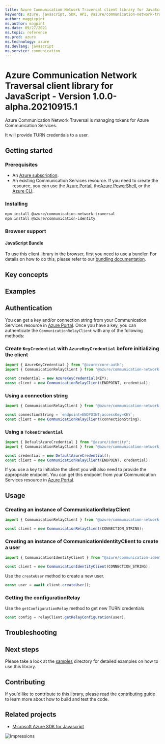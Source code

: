 ```yaml
---
title: Azure Communication Network Traversal client library for JavaScript
keywords: Azure, javascript, SDK, API, @azure/communication-network-traversal, communication
author: maggiepint
ms.author: magpint
ms.date: 09/27/2021
ms.topic: reference
ms.prod: azure
ms.technology: azure
ms.devlang: javascript
ms.service: communication
---
```


# Azure Communication Network Traversal client library for JavaScript - Version 1.0.0-alpha.20210915.1 


Azure Communication Network Traversal is managing tokens for Azure Communication Services. 

It will provide TURN credentials to a user.

## Getting started

### Prerequisites

- An [Azure subscription][azure_sub].
- An existing Communication Services resource. If you need to create the resource, you can use the [Azure Portal][azure_portal], the[Azure PowerShell][azure_powershell], or the [Azure CLI][azure_cli].

### Installing

```bash
npm install @azure/communication-network-traversal
npm install @azure/communication-identity
```

### Browser support

#### JavaScript Bundle

To use this client library in the browser, first you need to use a bundler. For details on how to do this, please refer to our [bundling documentation](https://aka.ms/AzureSDKBundling).

## Key concepts

## Examples

## Authentication

You can get a key and/or connection string from your Communication Services resource in [Azure Portal][azure_portal]. Once you have a key, you can authenticate the `CommunicationRelayClient` with any of the following methods:

### Create `KeyCredential` with `AzureKeyCredential` before initializing the client

```typescript
import { AzureKeyCredential } from "@azure/core-auth";
import { CommunicationRelayClient } from "@azure/communication-network-traversal";

const credential = new AzureKeyCredential(KEY);
const client = new CommunicationRelayClient(ENDPOINT, credential);
```

### Using a connection string

```typescript
import { CommunicationRelayClient } from "@azure/communication-network-traversal";

const connectionString = `endpoint=ENDPOINT;accessKey=KEY`;
const client = new CommunicationRelayClient(connectionString);
```

### Using a `TokenCredential`

```typescript
import { DefaultAzureCredential } from "@azure/identity";
import { CommunicationRelayClient } from "@azure/communication-network-traversal";

const credential = new DefaultAzureCredential();
const client = new CommunicationRelayClient(ENDPOINT, credential);
```

If you use a key to initialize the client you will also need to provide the appropriate endpoint. You can get this endpoint from your Communication Services resource in [Azure Portal][azure_portal].

## Usage

### Creating an instance of CommunicationRelayClient

```typescript
import { CommunicationRelayClient } from "@azure/communication-network-traversal";

const client = new CommunicationRelayClient(CONNECTION_STRING);
```
### Creating an instance of CommunicationIdentityClient to create a user

```typescript
import { CommunicationIdentityClient } from "@azure/communication-identity";

const client = new CommunicationIdentityClient(CONNECTION_STRING);
```

Use the `createUser` method to create a new user.

```typescript
const user = await client.createUser();
```

### Getting the configurationRelay 

Use the `getConfigurationRelay` method to get new TURN credentials

```typescript
const config = relayClient.getRelayConfiguration(user);
```

## Troubleshooting

## Next steps

Please take a look at the
[samples](https://github.com/Azure/azure-sdk-for-js/blob/main/sdk/communication/communication-network-traversal/samples)
directory for detailed examples on how to use this library.

## Contributing

If you'd like to contribute to this library, please read the [contributing guide](https://github.com/Azure/azure-sdk-for-js/blob/main/CONTRIBUTING.md) to learn more about how to build and test the code.

## Related projects

- [Microsoft Azure SDK for Javascript](https://github.com/Azure/azure-sdk-for-js)

[azure_cli]: https://docs.microsoft.com/cli/azure
[azure_sub]: https://azure.microsoft.com/free/
[azure_portal]: https://portal.azure.com
[azure_powershell]: https://docs.microsoft.com/powershell/module/az.communication/new-azcommunicationservice

![Impressions](https://azure-sdk-impressions.azurewebsites.net/api/impressions/azure-sdk-for-js)

